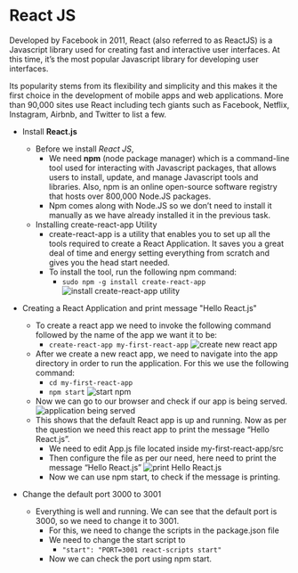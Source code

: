 # React JS

Developed by Facebook in 2011, React (also referred to as ReactJS) is a Javascript library used for creating fast and interactive user interfaces. At this time, it’s the most popular Javascript library for developing user interfaces.

Its popularity stems from its flexibility and simplicity and this makes it the first choice in the development of mobile apps and web applications. More than 90,000 sites use React including tech giants such as Facebook, Netflix, Instagram, Airbnb, and Twitter to list a few.

- Install **React.js**
  - Before we install *React JS*, 
    - We need **npm** (node package manager) which is a command-line tool used for interacting with Javascript packages, that allows users to install, update, and manage Javascript tools and libraries. Also, npm is an online open-source software registry that hosts over 800,000 Node.JS packages. 
    - Npm comes along with Node.JS so we don’t need to install it manually as we have already installed it in the previous task.
  - Installing create-react-app Utility
    - create-react-app is a utility that enables you to set up all the tools required to create a React Application. It saves you a great deal of time and energy setting everything from scratch and gives you the head start needed.
    - To install the tool, run the following npm command:
      - `sudo npm -g install create-react-app`
    ![install create-react-app utility]()

- Creating a React Application and print message "Hello React.js"
  - To create a react app we need to invoke the following command followed by the name of the app we want it to be:
    - `create-react-app my-first-react-app`
    ![create new react app]()
  - After we create a new react app, we need to navigate into the app directory in order to run the application. For this we use the following command:
    - `cd my-first-react-app`
    - `npm start`
    ![start npm]()
  - Now we can go to our browser and check if our app is being served.
    ![application being served]()
  - This shows that the default React app is up and running. Now as per the question we need this react app to print the message “Hello React.js”.
    - We need to edit App.js file located inside my-first-react-app/src
    - Then configure the file as per our need, here need to print the message “Hello React.js”
    ![print Hello React.js]()
    - Now we can use npm start, to check if the message is printing.
    ![]()
	

- Change the default port 3000 to 3001
  - Everything is well and running. We can see that the default port is 3000, so we need to change it to 3001.
    - For this, we need to change the scripts in the package.json file
    ![]()
    - We need to change the start script to 
      - `"start": "PORT=3001 react-scripts start"`
    ![]()
    - Now we can check the port using npm start.
    ![]()
    ![]()
    

	
